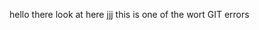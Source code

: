 hello there look at here [jjj](https://github.com/user-attachments/assets/0e5d12c0-7ec1-4629-a3ba-1d3f4607a5f9)
this is one of the wort GIT errors 
